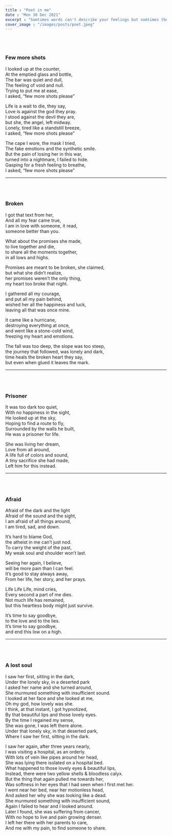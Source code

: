 ```yaml
---
title : "Poet in me"
date : "Mon 30 Dec 2021"
excerpt : "Somtimes words can't describe your feelings but somtimes they do. And more often than not, these words carry with them a melody of emotions which is why they are called poems."
cover_image : "/images/posts/poet.jpeg"
--- 
```

<br/>
<br/>

### Few more shots

I looked up at the counter,  
At the emptied glass and bottle,  
The bar was quiet and dull,  
The feeling of void and null.  
Trying to put me at ease,  
I asked, “few more shots please”  

Life is a wait to die, they say,  
Love is against the god they pray.  
I stood against the devil they are,  
but she, the angel, left midway.  
Lonely, tired like a standstill breeze,  
I asked, “few more shots please”  

The cape I wore, the mask I tried,  
The fake emotions and the synthetic smile.  
But the pain of losing her in this war,  
turned into a nightmare, I failed to hide.  
Gasping for a fresh feeling to breathe,    
I asked, “few more shots please”    

---
<br/>
<br/>

### Broken
I got that text from her,  
And all my fear came true,  
I am in love with someone, it read,  
someone better than you.  

What about the promises she made,  
to live together and die,  
to share all the moments together,  
in all lows and highs.   

Promises are meant to be broken, she claimed,  
but what she didn’t realize,  
her promises weren’t the only thing,  
my heart too broke that night.  

I gathered all my courage,  
and put all my pain behind,  
wished her all the happiness and luck,  
leaving all that was once mine.  

It came like a hurricane,  
destroying everything at once,  
and went like a stone-cold wind,  
freezing my heart and emotions.  

The fall was too deep, the slope was too steep,  
the journey that followed, was lonely and dark,  
time heals the broken heart they say,  
but even when glued it leaves the mark.  

---
<br/>
<br/>

### Prisoner
It was too dark too quiet,  
With no happiness in the sight,  
He looked up at the sky,   
Hoping to find a route to fly,  
Surrounded by the walls he built,  
He was a prisoner for life.  

She was living her dream,  
Love from all around,  
A life full of colors and sound,  
A tiny sacrifice she had made,  
Left him for this instead.  

---
<br/>
<br/>

### Afraid
Afraid of the dark and the light  
Afraid of the sound and the sight,  
I am afraid of all things around,  
I am tired, sad, and down.  

It’s hard to blame God,  
the atheist in me can’t just nod.  
To carry the weight of the past,  
My weak soul and shoulder won’t last.  

Seeing her again, I believe,  
will be more pain than I can feel.  
It’s good to stay always away,  
From her life, her story, and her prays.  

Life Life Life, mind cries,  
Every second a part of me dies.  
Not much life has remained,  
but this heartless body might just survive.  

It’s time to say goodbye,  
to the love and to the lies.  
It’s time to say goodbye,  
and end this low on a high.  

---
<br/>
<br/>

### A lost soul
I saw her first, sitting in the dark,  
Under the lonely sky, in a deserted park  
I asked her name and she turned around,  
She murmured something with insufficient sound.  
I looked at her face and she looked at me,  
Oh my god, how lovely was she.  
I think, at that instant, I got hypnotized,  
By that beautiful lips and those lovely eyes.  
By the time I regained my sense,  
She was gone, I was left there alone.  
Under that lonely sky, in that deserted park,  
Where I saw her first, sitting in the dark.  

I saw her again, after three years nearly,  
I was visiting a hospital, as an orderly.  
With lots of vein like pipes around her head,  
She was lying there isolated on a hospital bed.  
What happened to those lovely eyes & beautiful lips,  
Instead, there were two yellow shells & bloodless calyx.  
But the thing that again pulled me towards her,  
Was softness in her eyes that I had seen when I first met her.  
I went near her bed, near her motionless head,  
And asked her why she was looking like a dead.  
She murmured something with insufficient sound,  
Again I failed to hear and I looked around.  
Later I found, she was suffering from cancer,  
With no hope to live and pain growing denser.  
I left her there with her parents to care,  
And me with my pain, to find someone to share. 